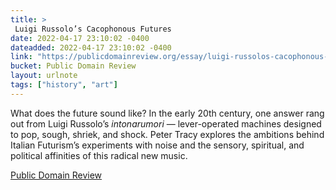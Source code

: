 ```yaml
---
title: > 
 Luigi Russolo’s Cacophonous Futures
date: 2022-04-17 23:10:02 -0400
dateadded: 2022-04-17 23:10:02 -0400
link: "https://publicdomainreview.org/essay/luigi-russolos-cacophonous-futures"
bucket: Public Domain Review
layout: urlnote
tags: ["history", "art"]
--- 
```

What does the future sound like? In the early 20th century, one answer rang out from Luigi Russolo’s <i>intonarumori</i> — lever-operated machines designed to pop, sough, shriek, and shock. Peter Tracy explores the ambitions behind Italian Futurism’s experiments with noise and the sensory, spiritual, and political affinities of this radical new music. 
 <!-- end excerpt --> 
<div class='bucket'><a class='internal-link' href='/buckets/public-domain-review'>Public Domain Review</a></div> 

